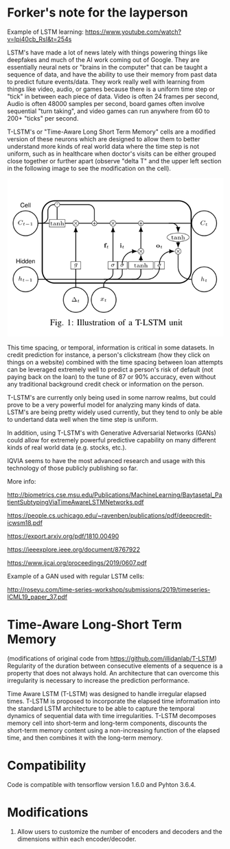 # Forker's note for the layperson

Example of LSTM learning:
https://www.youtube.com/watch?v=Ipi40cb_RsI&t=254s

LSTM's have made a lot of news lately with things powering things like deepfakes and much of the AI work coming out of Google. They are essentially neural nets or "brains in the computer" that can be taught a sequence of data, and have the ability to use their memory from past data to predict future events/data. They work really well with learning from things like video, audio, or games because there is a uniform time step or "tick" in between each piece of data. Video is often 24 frames per second, Audio is often 48000 samples per second, board games often involve sequential "turn taking", and video games can run anywhere from 60 to 200+ "ticks" per second.

T-LSTM's or "Time-Aware Long Short Term Memory" cells are a modified version of these neurons which are designed to allow them to better understand more kinds of real world data where the time step is not uniform, such as in healthcare when doctor's visits can be either grouped close together or further apart (observe "delta T" and the upper left section in the following image to see the modification on the cell). 


![TLSTMCELLPICTURE](https://raw.githubusercontent.com/mkrupczak3/T-LSTM/master/TLSTM_CELL_SIMPLE.png "TLSTM Cell")


This time spacing, or temporal, information is critical in some datasets. In credit prediction for instance, a person's clickstream (how they click on things on a website) combined with the time spacing between loan attempts can be leveraged extremely well to predict a person's risk of default (not paying back on the loan) to the tune of 87 or 90% accuracy, even without any traditional background credit check or information on the person.

T-LSTM's are currently only being used in some narrow realms, but could prove to be a very powerful model for analyzing many kinds of data. LSTM's are being pretty widely used currently, but they tend to only be able to undertand data well when the time step is uniform. 

In addition, using T-LSTM's with Generative Adversarial Networks (GANs) could allow for extremely powerful predictive capability on many different kinds of real world data (e.g. stocks, etc.).

IQVIA seems to have the most advanced research and usage with this technology of those publicly publishing so far.

More info:

http://biometrics.cse.msu.edu/Publications/MachineLearning/Baytasetal_PatientSubtypingViaTimeAwareLSTMNetworks.pdf

https://people.cs.uchicago.edu/~ravenben/publications/pdf/deepcredit-icwsm18.pdf

https://export.arxiv.org/pdf/1810.00490

https://ieeexplore.ieee.org/document/8767922

https://www.ijcai.org/proceedings/2019/0607.pdf


Example of a GAN used with regular LSTM cells:


http://roseyu.com/time-series-workshop/submissions/2019/timeseries-ICML19_paper_37.pdf


# Time-Aware Long-Short Term Memory
(modifications of original code from https://github.com/illidanlab/T-LSTM)
Regularity of the duration between consecutive elements of a sequence is a property that does not always hold. An architecture that can overcome this irregularity is necessary to increase the prediction performance.

Time Aware LSTM (T-LSTM) was designed to handle irregular elapsed times. T-LSTM is proposed to incorporate the elapsed time
information into the standard LSTM architecture to be able to capture the temporal dynamics of sequential data with time irregularities. T-LSTM decomposes memory cell into short-term and long-term components, discounts the short-term memory content using a non-increasing function of the elapsed time, and then combines it with the long-term memory.

# Compatibility
Code is compatible with tensorflow version 1.6.0 and Pyhton 3.6.4.

# Modifications
1. Allow users to customize the number of encoders and decoders and the dimensions within each encoder/decoder.




